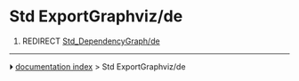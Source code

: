 # Std ExportGraphviz/de
1.  REDIRECT [Std_DependencyGraph/de](Std_DependencyGraph/de.md)



---
⏵ [documentation index](../README.md) > Std ExportGraphviz/de
